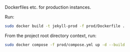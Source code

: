 Dockerfiles etc. for production instances.

Run:

```bash
sudo docker build -t jekyll-prod -f prod/Dockerfile .
```

From the project root directory context, run:

```bash
sudo docker compose -f prod/compose.yml up -d --build
```